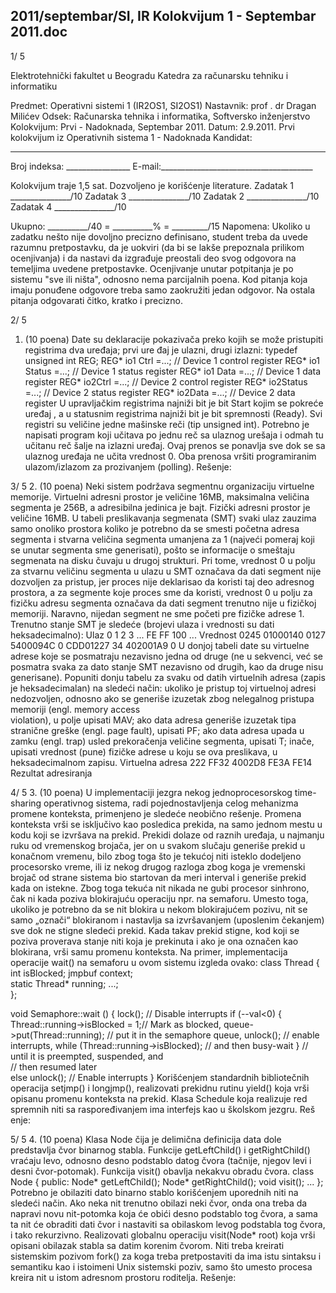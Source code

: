 2011/septembar/SI, IR Kolokvijum 1 - Septembar 2011.doc
--------------------------------------------------------------------------------


1/  5 
 
Elektrotehnički fakultet u Beogradu 
Katedra za računarsku tehniku i informatiku 
 
Predmet: Operativni sistemi 1 (IR2OS1, SI2OS1) 
Nastavnik: prof . dr Dragan Milićev 
Odsek: Računarska tehnika i informatika, Softversko inženjerstvo 
Kolokvijum: Prvi - Nadoknada, Septembar 2011. 
Datum: 2.9.2011. 
Prvi kolokvijum iz Operativnih sistema 1 -  Nadoknada 
Kandidat:
 _____________________________________________________________ 
Broj indeksa: ________________  E-mail:______________________________________ 
 
Kolokvijum traje 1,5 sat. Dozvoljeno je korišćenje literature. 
Zadatak 1 _______________/10   Zadatak 3 _______________/10 
Zadatak 2 _______________/10   Zadatak 4 _______________/10 
 
Ukupno: __________/40 = __________% = _________/15 
Napomena: Ukoliko u zadatku nešto nije dovoljno precizno definisano, student treba da 
uvede razumnu pretpostavku, da je uokviri (da bi se lakše prepoznala prilikom ocenjivanja) i 
da  nastavi  da  izgrađuje  preostali  deo  svog  odgovora  na  temeljima  uvedene  pretpostavke. 
Ocenjivanje unutar potpitanja je po sistemu "sve ili ništa", odnosno nema parcijalnih poena. 
Kod pitanja koja imaju ponuđene odgovore treba samo zaokružiti jedan odgovor. Na ostala 
pitanja odgovarati čitko, kratko i precizno. 
 

2/  5 
1. (10 poena) 
Date su deklaracije pokazivača preko kojih se može pristupiti registrima dva   uređaja; prvi 
ure đaj je ulazni, drugi izlazni: 
typedef unsigned int REG; 
REG* io1  Ctrl =...;   // Device 1 control register 
REG* io1  Status =...; // Device 1 status register 
REG* io1  Data =...;   // Device 1 data register 
REG* io2Ctrl =...;   // Device 2 control register 
REG* io2Status =...; // Device 2 status register 
REG* io2Data =...;   // Device 2 data register 
U upravljačkim registrima najniži bit je bit Start kojim se pokreće uređaj  , a u statusnim 
registrima najniži bit je bit spremnosti (Ready). Svi registri su veličine jedne mašinske reči 
(tip 
unsigned int). 
Potrebno je napisati program koji   učitava po jednu reč sa ulaznog urešaja i odmah tu učitanu 
reč šalje na izlazni uređaj. Ovaj prenos se ponavlja sve dok se sa ulaznog uređaja ne učita 
vrednost 0. Oba prenosa vršiti programiranim ulazom/izlazom za prozivanjem (polling). 
Rešenje:

3/  5 
2. (10 poena) 
Neki sistem podržava segmentnu organizaciju virtuelne memorije. Virtuelni adresni prostor je 
veličine 16MB, maksimalna veličina segmenta je 256B, a adresibilna jedinica je bajt. Fizički 
adresni prostor je veličine 16MB. U tabeli preslikavanja segmenata (SMT) svaki ulaz zauzima 
samo onoliko prostora koliko je potrebno da se smesti početna adresa segmenta i stvarna 
veličina segmenta umanjena za 1 (najveći pomeraj koji se unutar segmenta sme generisati), 
pošto se informacije o  smeštaju segmenata na  disku čuvaju u drugoj strukturi. Pri tome, 
vrednost 0 u polju za stvarnu veličinu segmenta u ulazu u SMT označava da dati segment nije 
dozvoljen za pristup, jer proces nije deklarisao da koristi taj deo adresnog prostora, a za 
segmente koje proces sme da koristi, vrednost 0 u polju za fizičku adresu segmenta označava 
da dati segment trenutno nije u fizičkoj memoriji. Naravno, nijedan segment ne sme početi 
pre  fizičke  adrese  1.  Trenutno  stanje  SMT  je  sledeće  (brojevi  ulaza  i  vrednosti  su  dati 
heksadecimalno): 
Ulaz 0 1 2 3 ... FE FF 100 ... 
Vrednost 0245 01000140 0127 5400094C 0 CDD01227 34 402001A9 0 
U donjoj tabeli date su virtuelne adrese koje se posmatraju nezavisno jedna od druge (ne u 
sekvenci, već se posmatra svaka za dato stanje SMT nezavisno od drugih, kao da druge nisu 
generisane).  Popuniti  donju  tabelu  za  svaku  od  datih  virtuelnih  adresa  (zapis  je 
heksadecimalan)  na  sledeći  način:  ukoliko  je  pristup  toj  virtuelnoj  adresi  nedozvoljen, 
odnosno ako se generiše izuzetak zbog nelegalnog pristupa memoriji (engl. memory  access  
violation), u polje upisati MAV; ako data adresa generiše izuzetak tipa stranične greške (engl. 
page  fault),  upisati  PF; ako  data  adresa  upada  u  zamku  (engl. trap)  usled  prekoračenja 
veličine  segmenta,  upisati  T;  inače,  upisati  vrednost  (pune)  fizičke  adrese  u  koju  se  ova 
preslikava, u heksadecimalnom zapisu. 
Virtuelna 
adresa 
222 FF32 4002D8 FE3A FE14 
Rezultat 
adresiranja 
     

4/  5 
3. (10 poena) 
U  implementaciji  jezgra  nekog  jednoprocesorskog time-sharing operativnog  sistema,  radi 
pojednostavljenja  celog  mehanizma  promene  konteksta,  primenjeno  je  sledeće  neobično 
rešenje.  Promena konteksta vrši se isključivo kao posledica prekida, na samo jednom mestu u 
kodu  koji  se  izvršava  na  prekid.  Prekidi  dolaze od raznih  uređaja,  u  najmanju  ruku od 
vremenskog brojača, jer on u svakom slučaju generiše prekid u konačnom vremenu, bilo zbog 
toga što je tekućoj niti    isteklo dodeljeno procesorsko vreme, ili iz nekog drugog razloga zbog 
koga je vremenski brojač od strane sistema bio startovan da meri interval i generiše prekid 
kada on istekne. Zbog toga tekuća nit nikada ne gubi procesor sinhrono, čak ni kada poziva 
blokirajuću operaciju npr. na semaforu. Umesto toga, ukoliko je potrebno da se nit blokira u 
nekom blokirajućem pozivu, nit se samo „označi“ blokiranom i nastavlja sa izvršavanjem 
(uposlenim čekanjem) sve dok ne stigne sledeći prekid. Kada takav prekid stigne, kod koji se 
poziva proverava stanje niti koja je prekinuta i ako je ona označen kao blokirana, vrši samu 
promenu konteksta. 
Na primer, implementacija operacije 
wait() na semaforu u ovom sistemu izgleda ovako: 
class Thread { 
  int isBlocked; 
  jmpbuf context;   
  static Thread* running; 
  ...;  
}; 
 
void Semaphore::wait () { 
  lock();  // Disable interrupts 
  if (--val<0) { 
    Thread::running->isBlocked = 1;// Mark as blocked, 
    queue->put(Thread::running);   // put it in the semaphore queue, 
    unlock();                      // enable interrupts, 
    while (Thread::running->isBlocked); // and then busy-wait 
  }                             // until it is preempted, suspended, and   
                                // then resumed later  
  else unlock();  // Enable interrupts 
} 
Korišćenjem standardnih bibliotečnih operacija setjmp()  i longjmp(), realizovati prekidnu 
rutinu 
yield() koja vrši opisanu promenu konteksta na prekid. Klasa Schedule koja realizuje 
red spremnih niti sa raspoređivanjem ima interfejs kao u školskom jezgru. 
Reš enje: 

5/  5 
4. (10 poena) 
Klasa 
Node čija je delimična definicija data dole predstavlja čvor binarnog stabla. Funkcije 
getLeftChild()  i getRightChild() vraćaju levo, odnosno desno podstablo datog čvora 
(tačnije, njegov levi i desni čvor-potomak). Funkcija visit() obavlja nekakvu obradu čvora. 
class Node { 
public: 
  Node* getLeftChild(); 
  Node* getRightChild(); 
  void  visit(); 
  ... 
}; 
Potrebno je obilaziti dato binarno stablo korišćenjem uporednih niti na sledeći način. Ako 
neka nit trenutno obilazi neki čvor, onda ona treba da napravi novu nit-potomka koja će obići 
desno podstablo tog čvora, a sama ta nit će obraditi dati čvor i nastaviti sa obilaskom levog 
podstabla tog čvora, i tako rekurzivno. 
Realizovati globalnu operaciju 
visit(Node* root) koja   vrši opisani obilazak stabla sa datim 
korenim čvorom. Niti treba kreirati sistemskim pozivom fork() za  koga treba pretpostaviti 
da ima istu sintaksu i semantiku kao i istoimeni Unix sistemski poziv, samo što umesto 
procesa kreira nit u istom adresnom prostoru roditelja. 
Rešenje: 